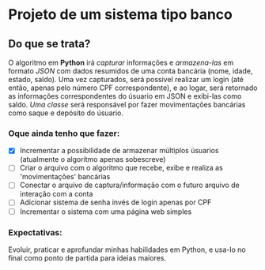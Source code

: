 # Projeto de um sistema tipo banco
## Do que se trata?
O algoritmo em __Python__ irá *capturar* informações e *armazena-las* em formato *JSON* com dados resumidos de uma conta bancária (nome, idade, estado, saldo). Uma vez capturados, será possivel realizar um login (até então, apenas pelo número CPF correspondente), e ao logar, será retornado as informações correspondentes do úsuario em JSON e exibi-las como saldo. *Uma classe* será responsável por fazer movimentações bancárias como saque e depósito do úsuario.
### Oque ainda tenho que fazer:
 - [x] Incrementar a possibilidade de armazenar múltiplos úsuarios (atualmente o algoritmo apenas sobescreve)
 - [ ] Criar o arquivo com o algoritmo que recebe, exibe e realiza as 'movimentações' bancárias
 - [ ] Conectar o arquivo de captura/informação com o futuro arquivo de interação com a conta
 - [ ] Adicionar sistema de senha invés de login apenas por CPF
 - [ ] Incrementar o sistema com uma página web simples

### Expectativas:
Evoluir, praticar e aprofundar minhas habilidades em Python, e usa-lo no final como ponto de partida para ideias maiores.
